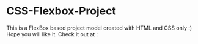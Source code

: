 # CSS-Flexbox-Project
This is a FlexBox based project model created with HTML and CSS only :) Hope you will like it. Check it out at : 
